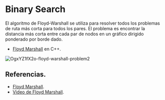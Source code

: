 
# Binary Search

El algoritmo de Floyd-Warshall se utiliza para resolver todos los problemas de ruta más corta para todos los pares.
El problema es encontrar la distancia más corta entre cada par de nodos en un gráfico dirigido ponderado por borde dado.

* [Floyd Marshall](https://github.com/Lutyvr02/Algoritmica/blob/main/Contenidos/Problemas/Floyd%20Marshall/floydmar.cpp) en C++.

![OgxYZ1fX2o-floyd-warshall-problem2](https://user-images.githubusercontent.com/101956531/199818889-b2dbdb5d-158a-490d-bf44-1af6145aa6fe.png)


## Referencias. 

* [Floyd Marshall](https://www.geeksforgeeks.org/floyd-warshall-algorithm-dp-16/).
* [Video de Floyd Marshall](https://www.youtube.com/watch?v=oNI0rf2P9gE).
